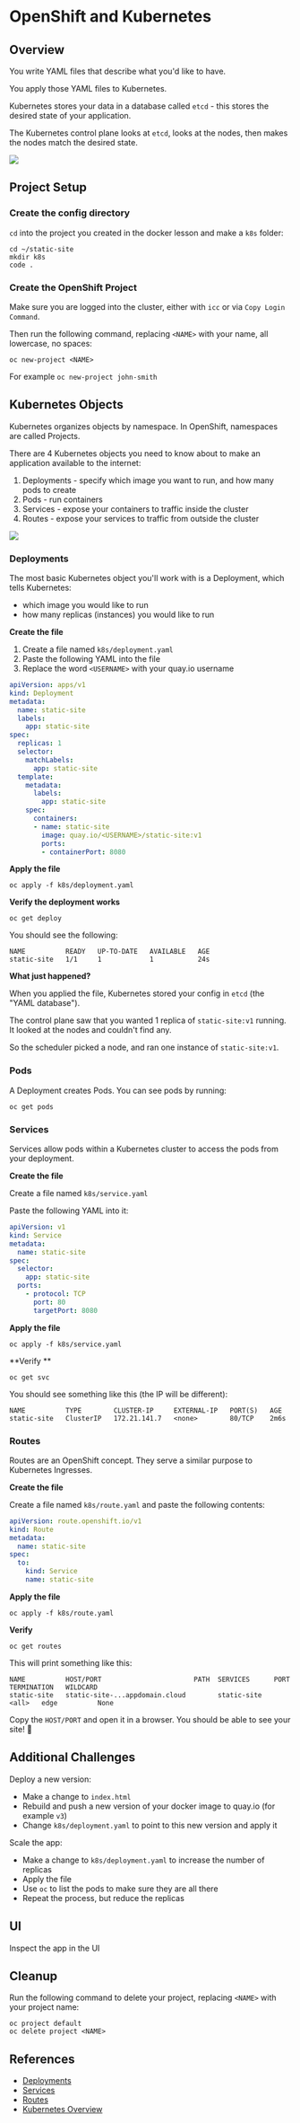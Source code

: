# OpenShift and Kubernetes

## Overview

You write YAML files that describe what you'd like to have.

You apply those YAML files to Kubernetes.

Kubernetes stores your data in a database called `etcd` - this stores the desired state of your application.

The Kubernetes control plane looks at `etcd`, looks at the nodes, then makes the nodes match the desired state.

![](./img/kube-physical.png)

## Project Setup

### Create the config directory

`cd` into the project you created in the docker lesson and make a `k8s` folder:

```
cd ~/static-site
mkdir k8s
code .
```

### Create the OpenShift Project

Make sure you are logged into the cluster, either with `icc` or via `Copy Login Command`. 

Then run the following command, replacing `<NAME>` with your name, all lowercase, no spaces:

```
oc new-project <NAME>
```

For example `oc new-project john-smith`

## Kubernetes Objects

Kubernetes organizes objects by namespace. In OpenShift, namespaces are called Projects.

There are 4 Kubernetes objects you need to know about to make an application available to the internet:

1. Deployments - specify which image you want to run, and how many pods to create
1. Pods - run containers
1. Services - expose your containers to traffic inside the cluster
1. Routes - expose your services to traffic from outside the cluster

![](./img/kube-logical.png)

### Deployments

The most basic Kubernetes object you'll work with is a Deployment, which tells Kubernetes:

- which image you would like to run
- how many replicas (instances) you would like to run

**Create the file**

1. Create a file named `k8s/deployment.yaml`
1. Paste the following YAML into the file
1. Replace the word `<USERNAME>` with your quay.io username

```yaml
apiVersion: apps/v1
kind: Deployment
metadata:
  name: static-site
  labels:
    app: static-site
spec:
  replicas: 1
  selector:
    matchLabels:
      app: static-site
  template:
    metadata:
      labels:
        app: static-site
    spec:
      containers:
      - name: static-site
        image: quay.io/<USERNAME>/static-site:v1
        ports:
        - containerPort: 8080
```

**Apply the file**

```
oc apply -f k8s/deployment.yaml
```

**Verify the deployment works**

```
oc get deploy
```

You should see the following:

```
NAME          READY   UP-TO-DATE   AVAILABLE   AGE
static-site   1/1     1            1           24s
```

**What just happened?**

When you applied the file, Kubernetes stored your config in `etcd` (the "YAML database").

The control plane saw that you wanted 1 replica of `static-site:v1` running. It looked at the nodes and couldn't find any.

So the scheduler picked a node, and ran one instance of `static-site:v1`.

### Pods

A Deployment creates Pods. You can see pods by running:

```
oc get pods
```

### Services

Services allow pods within a Kubernetes cluster to access the pods from your deployment.

**Create the file**

Create a file named `k8s/service.yaml`

Paste the following YAML into it:

```yaml
apiVersion: v1
kind: Service
metadata:
  name: static-site
spec:
  selector:
    app: static-site
  ports:
    - protocol: TCP
      port: 80
      targetPort: 8080
```

**Apply the file**

```
oc apply -f k8s/service.yaml
```

**Verify **

```
oc get svc
```

You should see something like this (the IP will be different):

```
NAME          TYPE        CLUSTER-IP     EXTERNAL-IP   PORT(S)   AGE
static-site   ClusterIP   172.21.141.7   <none>        80/TCP    2m6s
```

### Routes

Routes are an OpenShift concept. They serve a similar purpose to Kubernetes Ingresses.

**Create the file**

Create a file named `k8s/route.yaml` and paste the following contents:

```yaml
apiVersion: route.openshift.io/v1
kind: Route
metadata:
  name: static-site
spec:
  to:
    kind: Service
    name: static-site
```

**Apply the file**

```
oc apply -f k8s/route.yaml
```

**Verify**

```
oc get routes
```

This will print something like this:

```
NAME          HOST/PORT                       PATH  SERVICES      PORT    TERMINATION   WILDCARD
static-site   static-site-...appdomain.cloud        static-site   <all>   edge          None
```

Copy the `HOST/PORT` and open it in a browser. You should be able to see your site! 🎉

## Additional Challenges

Deploy a new version:

- Make a change to `index.html`
- Rebuild and push a new version of your docker image to quay.io (for example `v3`)
- Change `k8s/deployment.yaml` to point to this new version and apply it

Scale the app:

- Make a change to `k8s/deployment.yaml` to increase the number of replicas
- Apply the file
- Use `oc` to list the pods to make sure they are all there
- Repeat the process, but reduce the replicas

## UI

Inspect the app in the UI

## Cleanup

Run the following command to delete your project, replacing `<NAME>` with your project name:

```
oc project default
oc delete project <NAME>
```

## References

- [Deployments](https://kubernetes.io/docs/concepts/workloads/controllers/deployment/)
- [Services](https://kubernetes.io/docs/concepts/services-networking/service/)
- [Routes](https://docs.openshift.com/container-platform/4.7/rest_api/network_apis/route-route-openshift-io-v1.html)
- [Kubernetes Overview](https://cloudnative101.dev/lectures/kube-overview/)
